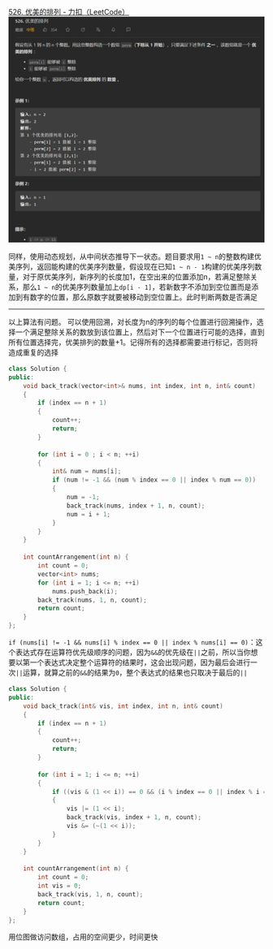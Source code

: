 [526. 优美的排列 - 力扣（LeetCode）](https://leetcode.cn/problems/beautiful-arrangement/)
![image.png](https://raw.githubusercontent.com/ren77281/pigco-image/main/img/20230613182942.png)

同样，使用动态规划，从中间状态推导下一状态。题目要求用`1 ~ n`的整数构建优美序列，返回能构建的优美序列数量，假设现在已知`1 ~ n - 1`构建的优美序列数量，对于原优美序列，新序列的长度加1，在空出来的位置添加n，若满足整除关系，那么`1 ~ n`的优美序列数量加上`dp[i - 1]`，若新数字不添加到空位置而是添加到有数字的位置，那么原数字就要被移动到空位置上。此时判断两数是否满足
***
以上算法有问题。
可以使用回溯，对长度为n的序列的每个位置进行回溯操作，选择一个满足整除关系的数放到该位置上，然后对下一个位置进行可能的选择，直到所有位置选择完，优美排列的数量+1。记得所有的选择都需要进行标记，否则将造成重复的选择
```cpp
class Solution {
public:
    void back_track(vector<int>& nums, int index, int n, int& count)
    {
        if (index == n + 1)
        {
            count++;
            return;
        }

        for (int i = 0 ; i < n; ++i)
        {
            int& num = nums[i];
            if (num != -1 && (num % index == 0 || index % num == 0))
            {
                num = -1;
                back_track(nums, index + 1, n, count);
                num = i + 1;
            }
        }
    }

    int countArrangement(int n) {
        int count = 0;
        vector<int> nums;
        for (int i = 1; i <= n; ++i)
            nums.push_back(i);
        back_track(nums, 1, n, count);
        return count;
    }
};
```
`if (nums[i] != -1 && nums[i] % index == 0 || index % nums[i] == 0)`：这个表达式存在运算符优先级顺序的问题，因为`&&`的优先级在`||`之前，所以当你想要以第一个表达式决定整个运算符的结果时，这会出现问题，因为最后会进行一次`||`运算，就算之前的`&&`的结果为`0`，整个表达式的结果也只取决于最后的`||`

```cpp
class Solution {
public:
    void back_track(int& vis, int index, int n, int& count)
    {
        if (index == n + 1)
        {
            count++;
            return;
        }

        for (int i = 1; i <= n; ++i)
        {
            if ((vis & (1 << i)) == 0 && (i % index == 0 || index % i == 0))
            {
                vis |= (1 << i);
                back_track(vis, index + 1, n, count);
                vis &= (~(1 << i));
            }
        }
    }

    int countArrangement(int n) {
        int count = 0;
        int vis = 0;
        back_track(vis, 1, n, count);
        return count;
    }
};
```
用位图做访问数组，占用的空间更少，时间更快